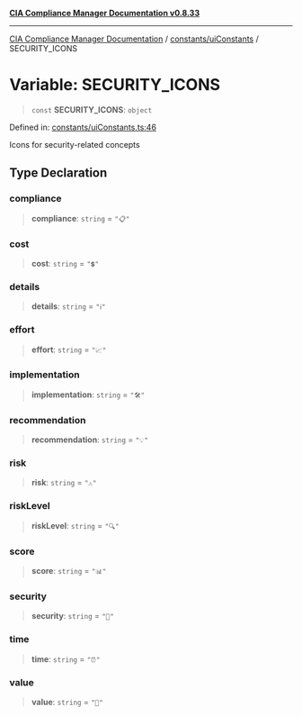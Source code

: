 [**CIA Compliance Manager Documentation v0.8.33**](../../../README.md)

***

[CIA Compliance Manager Documentation](../../../modules.md) / [constants/uiConstants](../README.md) / SECURITY\_ICONS

# Variable: SECURITY\_ICONS

> `const` **SECURITY\_ICONS**: `object`

Defined in: [constants/uiConstants.ts:46](https://github.com/Hack23/cia-compliance-manager/blob/1f4f2c51bc48d917eff1eb43881cee05d381f406/src/constants/uiConstants.ts#L46)

Icons for security-related concepts

## Type Declaration

### compliance

> **compliance**: `string` = `"📋"`

### cost

> **cost**: `string` = `"💲"`

### details

> **details**: `string` = `"ℹ️"`

### effort

> **effort**: `string` = `"📈"`

### implementation

> **implementation**: `string` = `"🛠️"`

### recommendation

> **recommendation**: `string` = `"💡"`

### risk

> **risk**: `string` = `"⚠️"`

### riskLevel

> **riskLevel**: `string` = `"🔍"`

### score

> **score**: `string` = `"📊"`

### security

> **security**: `string` = `"🔐"`

### time

> **time**: `string` = `"⏰"`

### value

> **value**: `string` = `"💎"`
